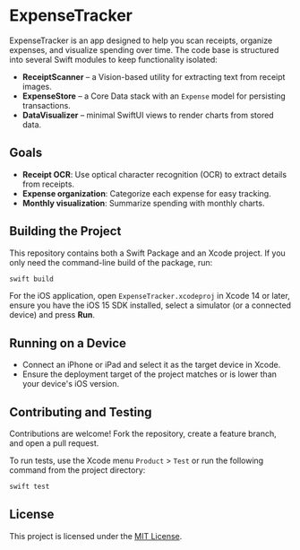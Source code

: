 # ExpenseTracker

ExpenseTracker is an app designed to help you scan receipts, organize expenses, and visualize spending over time. The code base is structured into several Swift modules to keep functionality isolated:

- **ReceiptScanner** – a Vision-based utility for extracting text from receipt images.
- **ExpenseStore** – a Core Data stack with an `Expense` model for persisting transactions.
- **DataVisualizer** – minimal SwiftUI views to render charts from stored data.

## Goals

- **Receipt OCR**: Use optical character recognition (OCR) to extract details from receipts.
- **Expense organization**: Categorize each expense for easy tracking.
- **Monthly visualization**: Summarize spending with monthly charts.

## Building the Project

This repository contains both a Swift Package and an Xcode project. If you only
need the command-line build of the package, run:

```bash
swift build
```

For the iOS application, open `ExpenseTracker.xcodeproj` in Xcode 14 or later,
ensure you have the iOS 15 SDK installed, select a simulator (or a connected
device) and press **Run**.

## Running on a Device

- Connect an iPhone or iPad and select it as the target device in Xcode.
- Ensure the deployment target of the project matches or is lower than your device's iOS version.

## Contributing and Testing

Contributions are welcome! Fork the repository, create a feature branch, and open a pull request.

To run tests, use the Xcode menu `Product` > `Test` or run the following command from the project directory:
```bash
swift test
```


## License

This project is licensed under the [MIT License](LICENSE).

